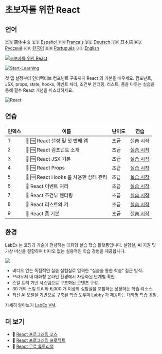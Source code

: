 # 초보자를 위한 React

## 언어

🇨🇳 [简体中文](README_zh.md) 🇪🇸 [Español](README_es.md) 🇫🇷 [Français](README_fr.md) 🇩🇪 [Deutsch](README_de.md) 🇯🇵 [日本語](README_ja.md) 🇷🇺 [Русский](README_ru.md) 🇰🇷 [한국어](README_ko.md) 🇧🇷 [Português](README_pt.md) 🇺🇸 [English](README.md) 

[![초보자를 위한 React](https://cover-creator.labex.io/react-for-beginners.png?lang=ko)](https://labex.io/ko/courses/react-for-beginners)

[![Start-Learning](https://img.shields.io/badge/Start-Learning-whitesmoke?style=for-the-badge)](https://labex.io/ko/courses/react-for-beginners)

첫 앱 설정부터 인터랙티브 컴포넌트 구축까지 React 의 기본을 배우세요. 컴포넌트, JSX, props, state, hooks, 이벤트 처리, 조건부 렌더링, 리스트, 폼을 다루는 실습을 통해 필수 React 개념을 마스터하세요.

![React](https://img.shields.io/badge/React-whitesmoke?style=for-the-badge&logo=react)


## 연습

|   인덱스 | 이름                                  | 난이도   | 연습                                                                                                             |
|----------|---------------------------------------|----------|------------------------------------------------------------------------------------------------------------------|
|        1 | 📖 🆓 React 설정 및 첫 번째 앱        | 초급     | <a target='_blank' href='https://labex.io/ko/tutorials/react-react-setup-and-first-app-598881'>실습 시작</a>     |
|        2 | 📖 🆓 React 컴포넌트 소개             | 초급     | <a target='_blank' href='https://labex.io/ko/tutorials/react-react-components-introduction-601735'>실습 시작</a> |
|        3 | 📖 🆓 React JSX 기본                  | 초급     | <a target='_blank' href='https://labex.io/ko/tutorials/react-react-jsx-basics-601739'>실습 시작</a>              |
|        4 | 📖 🆓 React Props                     | 초급     | <a target='_blank' href='https://labex.io/ko/tutorials/react-react-props-601741'>실습 시작</a>                   |
|        5 | 📖 🆓 React Hooks 를 사용한 상태 관리 | 초급     | <a target='_blank' href='https://labex.io/ko/tutorials/react-react-state-with-hooks-601742'>실습 시작</a>        |
|        6 | 📖  React 이벤트 처리                 | 초급     | <a target='_blank' href='https://labex.io/ko/tutorials/react-react-event-handling-601737'>실습 시작</a>          |
|        7 | 📖  React 조건부 렌더링               | 초급     | <a target='_blank' href='https://labex.io/ko/tutorials/react-react-conditional-rendering-601736'>실습 시작</a>   |
|        8 | 📖  React 리스트와 키                 | 초급     | <a target='_blank' href='https://labex.io/ko/tutorials/react-react-lists-and-keys-601740'>실습 시작</a>          |
|        9 | 📖  React 폼 기본                     | 초급     | <a target='_blank' href='https://labex.io/ko/tutorials/react-react-forms-basics-601738'>실습 시작</a>            |

## 환경

LabEx 는 코딩과 기술에 전념하는 대화형 실습 학습 플랫폼입니다. 실험실, AI 지원 및 가상 머신을 결합하여 비디오 없는 실용적인 학습 경험을 제공합니다.

![](https://tutorial-screenshot.getvm.io/images/vm-1725247253.png)

- 비디오 없는 독점적인 실습 실험실로 엄격한 "실습을 통한 학습" 접근 방식.
- 브라우저 내 대화형 온라인 환경에서 자동화된 단계별 확인.
- 스킬 트리 기반 시스템으로 구조화된 콘텐츠 구성.
- 30 개의 스킬 트리와 6,000 개 이상의 실험실을 포함하는 성장하는 학습 리소스.
- 최신 AI 모델을 기반으로 구축된 학습 도우미 Labby 가 제공하는 대화형 학습 경험.

자세히 알아보기 [LabEx VM](https://support.labex.io/using-labex/virtual-machine).

## 더 보기

- 🔗 [React 프로그래밍 코스](https://github.com/labex-labs/awesome-programming-courses)
- 🔗 [React 프로그래밍 프로젝트](https://github.com/labex-labs/awesome-programming-projects)
- 🔗 [React 무료 튜토리얼](https://github.com/labex-labs/react-free-tutorials)

